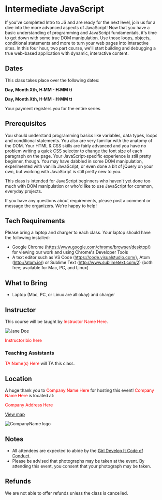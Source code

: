 # Intermediate JavaScript

If you've completed Intro to JS and are ready for the next level, join us for a dive into the more advanced aspects of JavaScript! Now that you have a basic understanding of programming and JavaScript fundamentals, it's time to get down with some true DOM manipulation. Use those loops, objects, conditional statements and more to turn your web pages into interactive sites. In this four hour, two part course, we'll start building and debugging a true web-based application with dynamic, interactive content.

## Dates

This class takes place over the following dates:

**Day, Month Xth, H:MM - H:MM tt**

**Day, Month Xth, H:MM - H:MM tt**

Your payment registers you for the entire series.

## Prerequisites

You should understand programming basics like variables, data types, loops and conditional statements. You also are very familiar with the anatomy of the DOM. Your HTML & CSS skills are fairly advanced and you have no problem writing a quick CSS selector to change the font size of each paragraph on the page. Your JavaScript-specific experience is still pretty beginner, though. You may have dabbled in some DOM manipulation, experimented with vanilla JavaScript, or even done a bit of jQuery on your own, but working with JavaScript is still pretty new to you.

This class is intended for JavaScript beginners who haven't yet done too much with DOM manipulation or who'd like to use JavaScript for common, everyday projects.

If you have any questions about requirements, please post a comment or message the organizers. We're happy to help!

## Tech Requirements

Please bring a laptop and charger to each class. Your laptop should have the following installed:
- Google Chrome (https://www.google.com/chrome/browser/desktop/) for viewing our work and using Chrome's Developer Tools
- A text editor such as VS Code (https://code.visualstudio.com/), Atom (http://atom.io/) or Sublime Text (http://www.sublimetext.com/2) (both free; available for Mac, PC, and Linux)

## What to Bring
- Laptop (Mac, PC, or Linux are all okay) and charger

## Instructor

This course will be taught by <span style="color:red;">Instructor Name Here</span>.

<img src="http://placehold.it/300x300" alt="Jane Doe" />

<span style="color:red;">Instructor bio here</span>

### Teaching Assistants

<span style="color:red;">TA Name(s) Here</span> will TA this class.

## Location

A huge thank you to <span style="color:red;">Company Name Here</span> for hosting this event! <span style="color:red;">Company Name Here</span> is located at:

<span style="color:red;">Company Address Here</span>

[View map](#)

<img src="http://placehold.it/300x75" alt="CompanyName logo" />

## Notes

- All attendees are expected to abide by the [Girl Develop It Code of Conduct](http://www.girldevelopit.com/codeofconduct).
- Please be advised that photographs may be taken at the event. By attending this event, you consent that your photograph may be taken.

## Refunds

We are not able to offer refunds unless the class is cancelled.